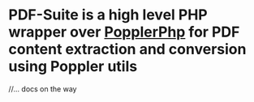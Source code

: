 # PDF-Suite is a high level PHP wrapper over [PopplerPhp](https://github.com/ncjoes/poppler-php) for PDF content extraction and conversion using Poppler utils

//... docs on the way
